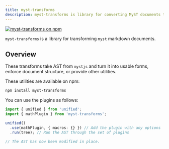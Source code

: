 ```yaml
---
title: myst-transforms
description: myst-transforms is library for converting MyST documents to LaTeX.
---
```


[![myst-transforms on npm](https://img.shields.io/npm/v/myst-transforms.svg)](https://www.npmjs.com/package/myst-transforms)

`myst-transforms` is a library for transforming `myst` markdown documents.

## Overview

These transforms take AST from `mystjs` and turn it into usable forms, enforce document structure, or provide other utilities.

These utilities are available on npm:

```bash
npm install myst-transforms
```

You can use the plugins as follows:

```typescript
import { unified } from 'unified';
import { mathPlugin } from 'myst-transforms';

unified()
  .use(mathPlugin, { macros: {} }) // Add the plugin with any options
  .run(tree); // Run the AST through the set of plugins

// The AST has now been modified in place.
```
